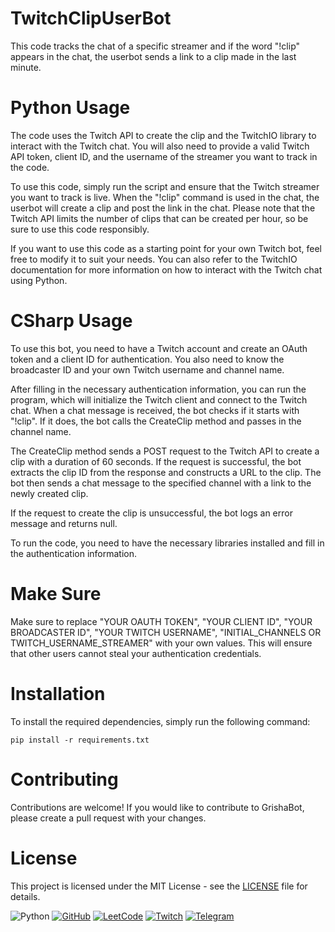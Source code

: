 # TwitchClipUserBot
This code tracks the chat of a specific streamer and if the word "!clip" appears in the chat, the userbot sends a link to a clip made in the last minute.

# Python Usage
The code uses the Twitch API to create the clip and the TwitchIO library to interact with the Twitch chat. You will also need to provide a valid Twitch API token, client ID, and the username of the streamer you want to track in the code.

To use this code, simply run the script and ensure that the Twitch streamer you want to track is live. When the "!clip" command is used in the chat, the userbot will create a clip and post the link in the chat. Please note that the Twitch API limits the number of clips that can be created per hour, so be sure to use this code responsibly.

If you want to use this code as a starting point for your own Twitch bot, feel free to modify it to suit your needs. You can also refer to the TwitchIO documentation for more information on how to interact with the Twitch chat using Python.

# CSharp Usage
To use this bot, you need to have a Twitch account and create an OAuth token and a client ID for authentication. You also need to know the broadcaster ID and your own Twitch username and channel name.

After filling in the necessary authentication information, you can run the program, which will initialize the Twitch client and connect to the Twitch chat. When a chat message is received, the bot checks if it starts with "!clip". If it does, the bot calls the CreateClip method and passes in the channel name.

The CreateClip method sends a POST request to the Twitch API to create a clip with a duration of 60 seconds. If the request is successful, the bot extracts the clip ID from the response and constructs a URL to the clip. The bot then sends a chat message to the specified channel with a link to the newly created clip.

If the request to create the clip is unsuccessful, the bot logs an error message and returns null.

To run the code, you need to have the necessary libraries installed and fill in the authentication information. 

# Make Sure
Make sure to replace "YOUR OAUTH TOKEN", "YOUR CLIENT ID", "YOUR BROADCASTER ID", "YOUR TWITCH USERNAME", "INITIAL_CHANNELS OR TWITCH_USERNAME_STREAMER" with your own values. This will ensure that other users cannot steal your authentication credentials.

# Installation
To install the required dependencies, simply run the following command:
```
pip install -r requirements.txt
```
# Contributing
Contributions are welcome! If you would like to contribute to GrishaBot, please create a pull request with your changes.

# License
This project is licensed under the MIT License - see the [LICENSE](https://github.com/git/git-scm.com/blob/main/MIT-LICENSE.txt) file for details.



![Python](https://img.shields.io/badge/python-3670A0?style=for-the-badge&logo=python&logoColor=ffdd54)
[![GitHub](https://img.shields.io/badge/GitHub-%23323330.svg?&style=for-the-badge&logo=GitHub&logoColor=white)](https://github.com/MaksimSinyu)
[![LeetCode](https://img.shields.io/badge/LeetCode-%23F89F1B.svg?&style=for-the-badge&logo=LeetCode&logoColor=white)](https://leetcode.com/hardsuit/)
[![Twitch](https://img.shields.io/badge/Twitch-%239146FF.svg?&style=for-the-badge&logo=Twitch&logoColor=white)](https://www.twitch.tv/psychokaro)
[![Telegram](https://img.shields.io/badge/Telegram-%232CA5E0.svg?&style=for-the-badge&logo=Telegram&logoColor=white)](https://t.me/aaaaaaaaaoaao)


